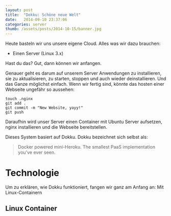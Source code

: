 ```yaml
---
layout: post
title:  "Dokku: Schöne neue Welt"
date:   2014-09-10 23:37:06
categories: server
thumb: /assets/posts/2014-10-15/banner.jpg
---
```


Heute basteln wir uns unsere eigene Cloud. Alles was wir dazu brauchen:

- Einen Server (Linux 3.x)

Hast du das? Gut, dann können wir anfangen.

Genauer geht es darum auf unserem Server Anwendungen zu installieren, sie zu aktualisieren, zu starten, stoppen und auch wieder deinstallieren. Und das Ganze möglichst einfach. Wenn wir fertig sind, könnte das hosten einer Webseite ungefähr so aussehen:

```
touch .nginx
git add .
git commit -m "New Website, yayy!"
git push
```

Daraufhin wird unser Server einen Container mit Ubuntu Server aufsetzen, nginx installieren und die Webseite bereitstellen.

Dieses System basiert auf Dokku. Dokku bezeichnet sich selbst als:

> Docker powered mini-Heroku. The smallest PaaS implementation you've ever seen.

# Technologie
Um zu erklären, wie Dokku funktioniert, fangen wir ganz am Anfang an: Mit Linux-Containern

## Linux Container
